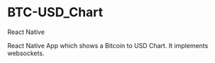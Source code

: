 # BTC-USD_Chart
React Native

React Native App which shows a Bitcoin to USD Chart.
It implements websockets.
